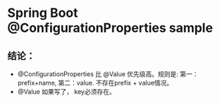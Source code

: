 Spring Boot @ConfigurationProperties sample
===========================================

## 结论：
 - @ConfigurationProperties 比 @Value 优先级高。规则是: 第一：prefix+name, 第二：value. 不存在prefix + value情况。
 - @Value 如果写了， key必须存在。
 
 